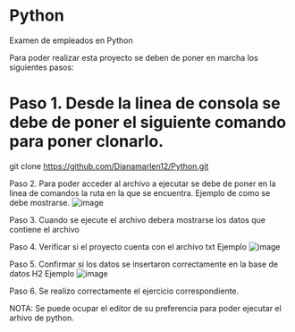 # Python
Examen de empleados en Python

Para poder realizar esta proyecto se deben de poner en marcha los siguientes pasos:


# Paso 1. Desde la linea de consola se debe de poner el siguiente comando para poner clonarlo.
git clone https://github.com/Dianamarlen12/Python.git

Paso 2. Para poder acceder al archivo a ejecutar se debe de poner en la linea de comandos la ruta en la que se encuentra. 
Ejemplo de como se debe mostrarse.
![image](https://user-images.githubusercontent.com/50559771/177461482-50208d3c-411d-430f-8a35-d1d069da8401.png)



Paso 3. Cuando se ejecute el archivo debera mostrarse los datos que contiene el archivo

Paso 4. Verificar si el proyecto cuenta con el archivo txt
Ejemplo
![image](https://user-images.githubusercontent.com/50559771/177461709-5a100712-7832-4c9d-81e5-4ac4a4d18491.png)



Paso 5. Confirmar si los datos se insertaron correctamente en la base de datos H2
Ejemplo
![image](https://user-images.githubusercontent.com/50559771/177461827-0d1267c3-cd6e-4e84-8bd5-0be3566f1317.png)



Paso 6. Se realizo correctamente el ejercicio correspondiente.

NOTA: Se puede ocupar el editor de su preferencia para poder ejecutar el arhivo de python.
